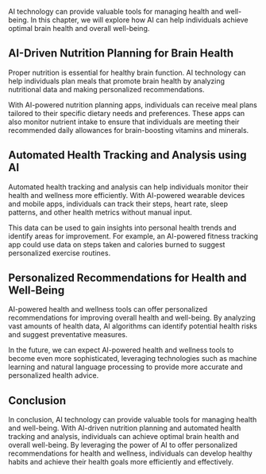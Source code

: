 
AI technology can provide valuable tools for managing health and well-being. In this chapter, we will explore how AI can help individuals achieve optimal brain health and overall well-being.

AI-Driven Nutrition Planning for Brain Health
---------------------------------------------

Proper nutrition is essential for healthy brain function. AI technology can help individuals plan meals that promote brain health by analyzing nutritional data and making personalized recommendations.

With AI-powered nutrition planning apps, individuals can receive meal plans tailored to their specific dietary needs and preferences. These apps can also monitor nutrient intake to ensure that individuals are meeting their recommended daily allowances for brain-boosting vitamins and minerals.

Automated Health Tracking and Analysis using AI
-----------------------------------------------

Automated health tracking and analysis can help individuals monitor their health and wellness more efficiently. With AI-powered wearable devices and mobile apps, individuals can track their steps, heart rate, sleep patterns, and other health metrics without manual input.

This data can be used to gain insights into personal health trends and identify areas for improvement. For example, an AI-powered fitness tracking app could use data on steps taken and calories burned to suggest personalized exercise routines.

Personalized Recommendations for Health and Well-Being
------------------------------------------------------

AI-powered health and wellness tools can offer personalized recommendations for improving overall health and well-being. By analyzing vast amounts of health data, AI algorithms can identify potential health risks and suggest preventative measures.

In the future, we can expect AI-powered health and wellness tools to become even more sophisticated, leveraging technologies such as machine learning and natural language processing to provide more accurate and personalized health advice.

Conclusion
----------

In conclusion, AI technology can provide valuable tools for managing health and well-being. With AI-driven nutrition planning and automated health tracking and analysis, individuals can achieve optimal brain health and overall well-being. By leveraging the power of AI to offer personalized recommendations for health and wellness, individuals can develop healthy habits and achieve their health goals more efficiently and effectively.

